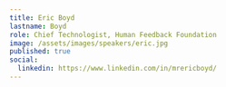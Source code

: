 ```yaml
---
title: Eric Boyd
lastname: Boyd
role: Chief Technologist, Human Feedback Foundation
image: /assets/images/speakers/eric.jpg
published: true
social:
  linkedin: https://www.linkedin.com/in/mrericboyd/
---
```

